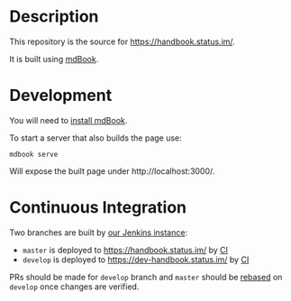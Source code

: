 # Description

This repository is the source for https://handbook.status.im/.

It is built using [mdBook](https://rust-lang.github.io/mdBook/).

# Development

You will need to [install mdBook](https://github.com/rust-lang/mdBook#installation).

To start a server that also builds the page use:
```
mdbook serve
```
Will expose the built page under http://localhost:3000/.

# Continuous Integration

Two branches are built by [our Jenkins instance](https://ci.status.im/):

* `master` is deployed to https://handbook.status.im/ by [CI](https://ci.status.im/job/website/job/handbook.status.im/)
* `develop` is deployed to https://dev-handbook.status.im/ by [CI](https://ci.status.im/job/website/job/dev-handbook.status.im/)

PRs should be made for `develop` branch and `master` should be [rebased](https://git-scm.com/book/en/v2/Git-Branching-Rebasing) on `develop` once changes are verified.
